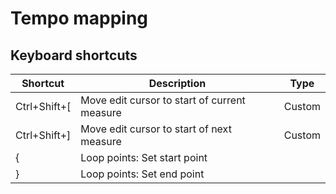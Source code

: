 # Tempo mapping

## Keyboard shortcuts

| Shortcut     | Description                                  | Type   |
| ---          | ---                                          | ---    |
| Ctrl+Shift+[ | Move edit cursor to start of current measure | Custom |
| Ctrl+Shift+] | Move edit cursor to start of next measure    | Custom |
| {            | Loop points: Set start point                 |        |
| }            | Loop points: Set end point                   |        |
